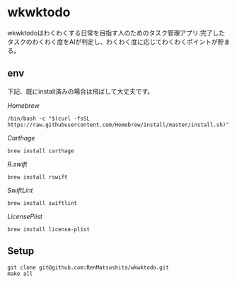 # wkwktodo
wkwktodoはわくわくする日常を目指す人のためのタスク管理アプリ.完了したタスクのわくわく度をAIが判定し、わくわく度に応じてわくわくポイントが貯まる。

## env
下記、既にinstall済みの場合は飛ばして大丈夫です。

*Homebrew*
```
/bin/bash -c "$(curl -fsSL https://raw.githubusercontent.com/Homebrew/install/master/install.sh)"
```
*Carthage*
```
brew install carthage
```
*R.swift*
```
brew install rswift
```
*SwiftLint*
```
brew install swiftlint
```
*LicensePlist*
```
brew install license-plist
```

## Setup
```
git clone git@github.com:RenMatsushita/wkwktodo.git
make all
```
